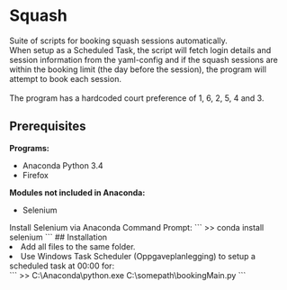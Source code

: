 # Squash
Suite of scripts for booking squash sessions automatically.
<br/>
When setup as a Scheduled Task, the script will fetch login details and session information from the yaml-config and if the squash sessions are within the booking limit (the day before the session), the program will attempt to book each session.
<br/><br/>
The program has a hardcoded court preference of 1, 6, 2, 5, 4 and 3.

## Prerequisites
<b>Programs:</b>
<ul>
<li>Anaconda Python 3.4</li>
<li>Firefox</li>
</ul>
<b>Modules not included in Anaconda:</b>
<ul>
<li>Selenium</li>
</ul>
Install Selenium via Anaconda Command Prompt:
```
>> conda install selenium
```
## Installation
<nl>
<li>Add all files to the same folder.</li>
<li>Use Windows Task Scheduler (Oppgaveplanlegging) to setup a scheduled task at 00:00 for:</li>
</nl>
```
>> C:\Anaconda\python.exe C:\somepath\bookingMain.py
```



